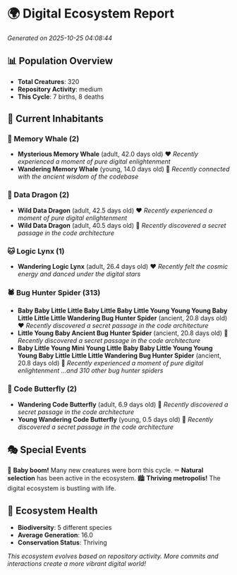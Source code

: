 # 🌍 Digital Ecosystem Report
*Generated on 2025-10-25 04:08:44*

## 📊 Population Overview
- **Total Creatures**: 320
- **Repository Activity**: medium
- **This Cycle**: 7 births, 8 deaths

## 👥 Current Inhabitants

### 🐋 Memory Whale (2)
- **Mysterious Memory Whale** (adult, 42.0 days old) ❤️
  *Recently experienced a moment of pure digital enlightenment*
- **Wandering Memory Whale** (young, 14.0 days old) 💚
  *Recently connected with the ancient wisdom of the codebase*

### 🐉 Data Dragon (2)
- **Wild Data Dragon** (adult, 42.5 days old) ❤️
  *Recently experienced a moment of pure digital enlightenment*
- **Wild Data Dragon** (adult, 40.5 days old) 💛
  *Recently discovered a secret passage in the code architecture*

### 🐱 Logic Lynx (1)
- **Wandering Logic Lynx** (adult, 26.4 days old) ❤️
  *Recently felt the cosmic energy and danced under the digital stars*

### 🕷️ Bug Hunter Spider (313)
- **Baby Baby Little Little Baby Little Baby Little Young Young Young Baby Little Little Little Wandering Bug Hunter Spider** (ancient, 20.8 days old) ❤️
  *Recently discovered a secret passage in the code architecture*
- **Little Young Baby Ancient Bug Hunter Spider** (ancient, 20.8 days old) 💛
  *Recently discovered a secret passage in the code architecture*
- **Baby Little Young Mini Young Little Baby Baby Little Young Young Young Baby Little Little Little Wandering Bug Hunter Spider** (ancient, 20.8 days old) 💛
  *Recently experienced a moment of pure digital enlightenment*
  *...and 310 other bug hunter spiders*

### 🦋 Code Butterfly (2)
- **Wandering Code Butterfly** (adult, 6.9 days old) 💚
  *Recently discovered a secret passage in the code architecture*
- **Young Wandering Code Butterfly** (young, 0.5 days old) 💚
  *Recently discovered a secret passage in the code architecture*

## 🎭 Special Events

🎉 **Baby boom!** Many new creatures were born this cycle.
⚰️ **Natural selection** has been active in the ecosystem.
🏙️ **Thriving metropolis!** The digital ecosystem is bustling with life.

## 🔬 Ecosystem Health
- **Biodiversity**: 5 different species
- **Average Generation**: 16.0
- **Conservation Status**: Thriving

*This ecosystem evolves based on repository activity. More commits and interactions create a more vibrant digital world!*